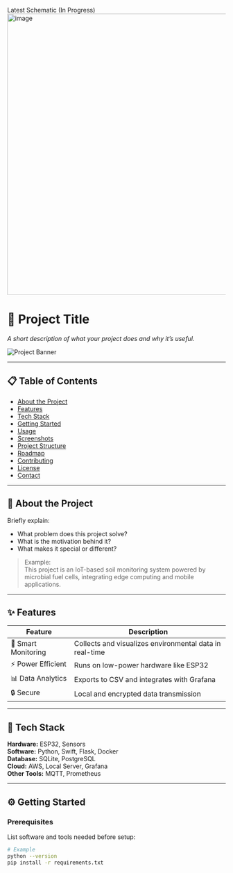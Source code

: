 
Latest Schematic (In Progress)
<img width="1511" height="648" alt="image" src="https://github.com/user-attachments/assets/8b241e8c-2337-44ac-a9c3-ac8c2e37b11a" />


# 🚀 Project Title
_A short description of what your project does and why it’s useful._

![Project Banner](https://via.placeholder.com/1000x300?text=Project+Banner+Image)

---

## 📋 Table of Contents
- [About the Project](#-about-the-project)
- [Features](#-features)
- [Tech Stack](#-tech-stack)
- [Getting Started](#-getting-started)
- [Usage](#-usage)
- [Screenshots](#-screenshots)
- [Project Structure](#-project-structure)
- [Roadmap](#-roadmap)
- [Contributing](#-contributing)
- [License](#-license)
- [Contact](#-contact)

---

## 🧠 About the Project
Briefly explain:
- What problem does this project solve?
- What is the motivation behind it?
- What makes it special or different?

> Example:  
> This project is an IoT-based soil monitoring system powered by microbial fuel cells, integrating edge computing and mobile applications.

---

## ✨ Features
| Feature | Description |
|----------|-------------|
| 🌱 Smart Monitoring | Collects and visualizes environmental data in real-time |
| ⚡ Power Efficient | Runs on low-power hardware like ESP32 |
| 📊 Data Analytics | Exports to CSV and integrates with Grafana |
| 🔒 Secure | Local and encrypted data transmission |

---

## 🧰 Tech Stack
**Hardware:** ESP32, Sensors  
**Software:** Python, Swift, Flask, Docker  
**Database:** SQLite, PostgreSQL  
**Cloud:** AWS, Local Server, Grafana  
**Other Tools:** MQTT, Prometheus

---

## ⚙️ Getting Started

### Prerequisites
List software and tools needed before setup:
```bash
# Example
python --version
pip install -r requirements.txt
